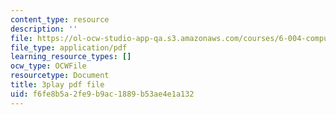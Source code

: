 ```yaml
---
content_type: resource
description: ''
file: https://ol-ocw-studio-app-qa.s3.amazonaws.com/courses/6-004-computation-structures-spring-2017/f6fe8b5a2fe9b9ac1889b53ae4e1a132_Ouk7t7ViTfI.pdf
file_type: application/pdf
learning_resource_types: []
ocw_type: OCWFile
resourcetype: Document
title: 3play pdf file
uid: f6fe8b5a-2fe9-b9ac-1889-b53ae4e1a132
---
```

